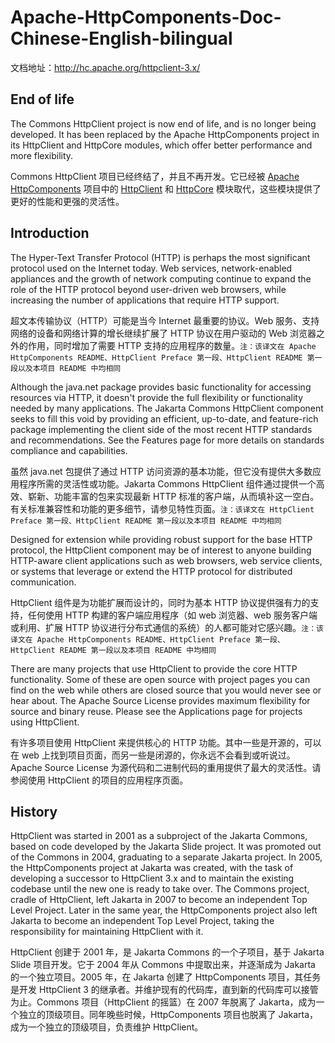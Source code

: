 # Apache-HttpComponents-Doc-Chinese-English-bilingual

文档地址：http://hc.apache.org/httpclient-3.x/

## End of life

The Commons HttpClient project is now end of life, and is no longer being developed. It has been replaced by the Apache HttpComponents project in its HttpClient and HttpCore modules, which offer better performance and more flexibility.

Commons HttpClient 项目已经终结了，并且不再开发。它已经被 [Apache HttpComponents](/Apache-HttpComponents) 项目中的 [HttpClient](/HttpClient) 和 [HttpCore](/HttpCore) 模块取代，这些模块提供了更好的性能和更强的灵活性。

## Introduction

The Hyper-Text Transfer Protocol (HTTP) is perhaps the most significant protocol used on the Internet today. Web services, network-enabled appliances and the growth of network computing continue to expand the role of the HTTP protocol beyond user-driven web browsers, while increasing the number of applications that require HTTP support.

超文本传输协议（HTTP）可能是当今 Internet 最重要的协议。Web 服务、支持网络的设备和网络计算的增长继续扩展了 HTTP 协议在用户驱动的 Web 浏览器之外的作用，同时增加了需要 HTTP 支持的应用程序的数量。`注：该译文在 Apache HttpComponents README、HttpClient Preface 第一段、HttpClient README 第一段以及本项目 README 中均相同`

Although the java.net package provides basic functionality for accessing resources via HTTP, it doesn't provide the full flexibility or functionality needed by many applications. The Jakarta Commons HttpClient component seeks to fill this void by providing an efficient, up-to-date, and feature-rich package implementing the client side of the most recent HTTP standards and recommendations. See the Features page for more details on standards compliance and capabilities.

虽然 java.net 包提供了通过 HTTP 访问资源的基本功能，但它没有提供大多数应用程序所需的灵活性或功能。Jakarta Commons HttpClient 组件通过提供一个高效、崭新、功能丰富的包来实现最新 HTTP 标准的客户端，从而填补这一空白。有关标准兼容性和功能的更多细节，请参见特性页面。`注：该译文在 HttpClient Preface 第一段、HttpClient README 第一段以及本项目 README 中均相同`

Designed for extension while providing robust support for the base HTTP protocol, the HttpClient component may be of interest to anyone building HTTP-aware client applications such as web browsers, web service clients, or systems that leverage or extend the HTTP protocol for distributed communication.

HttpClient 组件是为功能扩展而设计的，同时为基本 HTTP 协议提供强有力的支持，任何使用 HTTP 构建的客户端应用程序（如 web 浏览器、web 服务客户端或利用、扩展 HTTP 协议进行分布式通信的系统）的人都可能对它感兴趣。`注：该译文在 Apache HttpComponents README、HttpClient Preface 第一段、HttpClient README 第一段以及本项目 README 中均相同`

There are many projects that use HttpClient to provide the core HTTP functionality. Some of these are open source with project pages you can find on the web while others are closed source that you would never see or hear about. The Apache Source License provides maximum flexibility for source and binary reuse. Please see the Applications page for projects using HttpClient.

有许多项目使用 HttpClient 来提供核心的 HTTP 功能。其中一些是开源的，可以在 web 上找到项目页面，而另一些是闭源的，你永远不会看到或听说过。Apache Source License 为源代码和二进制代码的重用提供了最大的灵活性。请参阅使用 HttpClient 的项目的应用程序页面。

## History

HttpClient was started in 2001 as a subproject of the Jakarta Commons, based on code developed by the Jakarta Slide project. It was promoted out of the Commons in 2004, graduating to a separate Jakarta project. In 2005, the HttpComponents project at Jakarta was created, with the task of developing a successor to HttpClient 3.x and to maintain the existing codebase until the new one is ready to take over. The Commons project, cradle of HttpClient, left Jakarta in 2007 to become an independent Top Level Project. Later in the same year, the HttpComponents project also left Jakarta to become an independent Top Level Project, taking the responsibility for maintaining HttpClient with it.

HttpClient 创建于 2001 年，是 Jakarta Commons 的一个子项目，基于 Jakarta Slide 项目开发。它于 2004 年从 Commons 中提取出来，并逐渐成为 Jakarta 的一个独立项目。2005 年，在 Jakarta 创建了 HttpComponents 项目，其任务是开发 HttpClient 3 的继承者。并维护现有的代码库，直到新的代码库可以接管为止。Commons 项目（HttpClient 的摇篮）在 2007 年脱离了 Jakarta，成为一个独立的顶级项目。同年晚些时候，HttpComponents 项目也脱离了 Jakarta，成为一个独立的顶级项目，负责维护 HttpClient。
